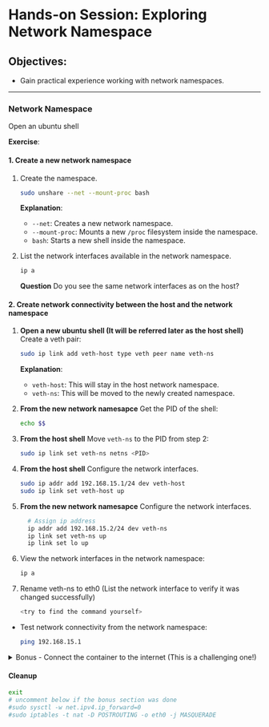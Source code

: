 # Hands-on Session: Exploring Network Namespace

## Objectives:
- Gain practical experience working with network namespaces.

---

### Network Namespace
Open an ubuntu shell

**Exercise**:

#### 1. Create a new network namespace
1. Create the  namespace.
   ```bash
   sudo unshare --net --mount-proc bash
   ```
   **Explanation**:
    - `--net`: Creates a new network namespace.
    - `--mount-proc`: Mounts a new `/proc` filesystem inside the namespace.
    - `bash`: Starts a new shell inside the namespace.

2. List the network interfaces available in the network namespace.
   ```bash
   ip a
   ```  
   **Question** Do you see the same network interfaces as on the host?

#### 2. Create network connectivity between the host and the network namespace
1. **Open a new ubuntu shell (It will be referred later as the host shell)** Create a veth pair:
   ```bash
   sudo ip link add veth-host type veth peer name veth-ns
   ```

   **Explanation**:
    - `veth-host`: This will stay in the host network namespace.
    - `veth-ns`: This will be moved to the newly created namespace.

2. **From the new network namesapce** Get the PID of the shell:
   ```bash
   echo $$
   ```

3. **From the host shell** Move `veth-ns` to the PID from step 2:
   ```bash
   sudo ip link set veth-ns netns <PID>
   ```

4. **From the host shell** Configure the network interfaces.
   ```bash
   sudo ip addr add 192.168.15.1/24 dev veth-host
   sudo ip link set veth-host up
   ```
5. **From the new network namesapce** Configure the network interfaces.
   ```bash
     # Assign ip address
     ip addr add 192.168.15.2/24 dev veth-ns
     ip link set veth-ns up
     ip link set lo up
   ```
6. View the network interfaces in the network namespace:
   ```bash
   ip a
   ```
7. Rename veth-ns to eth0 (List the network interface to verify it was changed successfully)
   ```bash
   <try to find the command yourself>
   ```

- Test network connectivity from the network namespace:
   ```bash
   ping 192.168.15.1
   ```


<details>
  <summary>Bonus - Connect the container to the internet (This is a challenging one!)</summary>

- Setup the host:
   - **From the host shell**:
      ```bash
      sudo apt install iptables
      sudo sysctl -w net.ipv4.ip_forward=1
      sudo iptables -t nat -A POSTROUTING -o eth0 -j MASQUERADE
      ```
   <details>
     <summary>Add the missing command to the network namespace</summary>

  - **Inside the network namespace**
      ```bash
      <Put the missing command. if you give up you can find the command in the next section :)>
      ```
   </details>
   <details>
     <summary>Reveal the answer</summary>

   - **Inside the network namespace**
       ```bash
       ip route add default via 192.168.15.1
       ```
   </details>

2. **From the new network namesapce** Check connectivity to the internet:
    ```bash
    curl https://httpbin.org/ip
    ```
</details>

#### Cleanup

   ```bash
   exit
   # uncomment below if the bonus section was done
   #sudo sysctl -w net.ipv4.ip_forward=0
   #sudo iptables -t nat -D POSTROUTING -o eth0 -j MASQUERADE
   ```


